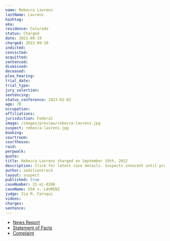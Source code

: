 ```yaml
---
name: Rebecca Lavrenz
lastName: Lavrenz
hashtag:
aka:
residence: Colorado
status: Charged
date: 2022-09-19
charged: 2022-09-19
indicted:
convicted:
acquitted:
sentenced:
dismissed:
deceased:
plea_hearing:
trial_date:
trial_type:
jury_selection:
sentencing:
status_conference: 2023-02-02
age: 70
occupation:
affiliations:
jurisdiction: Federal
image: /images/preview/rebecca-lavrenz.jpg
suspect: rebecca-lavrenz.jpg
booking:
courtroom:
courthouse:
raid:
perpwalk:
quote:
title: Rebecca Lavrenz charged on September 19th, 2022
description: Click for latest case details. Suspects innocent until proven guilty.
author: seditiontrack
layout: suspect
published: true
caseNumber: 22-mj-0208
caseName: USA v. LAVRENZ
judge: Zia M. Faruqui
videos:
charges:
sentence:
---
```

- [News Report](https://www.csindy.com/news/springs-woman-arrested-for-jan-6-involvement/article_925a27dc-8108-11ed-ae3f-37a37dfc6b45.html)
- [Statement of Facts](https://www.justice.gov/usao-dc/case-multi-defendant/file/1560707/download)
- [Complaint](https://www.justice.gov/usao-dc/case-multi-defendant/file/1560702/download)
